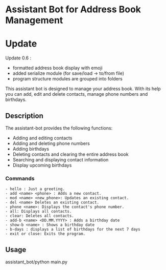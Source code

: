 # Assistant Bot for Address Book Management 

# Update
Update 0.6 :
   - formatted address book display with emoji
   - added serialize module (for save/load -> to/from file)
   - program structure modules are grouped into folders

This assistant bot is designed to manage your address book. With its help you can add, edit and delete contacts, manage phone numbers and birthdays.

## Description

The assistant-bot provides the following functions:
- Adding and editing contacts
- Adding and deleting phone numbers
- Adding birthdays
- Deleting contacts and clearing the entire address book
- Searching and displaying contact information
- Display upcoming birthdays

### Commands

    - hello : Just a greeting.
    - add <name> <phone> : Adds a new contact.
    - mod <name> <new_phone>: Updates an existing contact.
    - del <name> Deletes an existing contact.
    - phone <name>: Displays the contact's phone number.
    - all: Displays all contacts.
    - clear: Deletes all contacts.  
    - add-b <name> <DD.MM.YYYY> : Adds a birthday date
    - show-b <name> : Shows a birthday date
    - b-days : displays a list of birthdays for the next 7 days
    - exit or close: Exits the program.

## Usage
assistant_bot/python main.py
